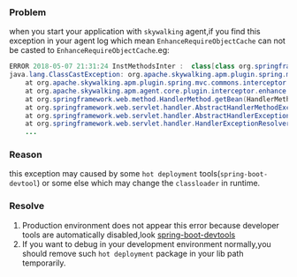 ### Problem

when you start your application with `skywalking` agent,if you find this exception in your agent log which
mean `EnhanceRequireObjectCache` can not be casted to `EnhanceRequireObjectCache`.eg:

```java
ERROR 2018-05-07 21:31:24 InstMethodsInter :  class[class org.springframework.web.method.HandlerMethod] after method[getBean] intercept failure
java.lang.ClassCastException: org.apache.skywalking.apm.plugin.spring.mvc.commons.EnhanceRequireObjectCache cannot be cast to org.apache.skywalking.apm.plugin.spring.mvc.commons.EnhanceRequireObjectCache
	at org.apache.skywalking.apm.plugin.spring.mvc.commons.interceptor.GetBeanInterceptor.afterMethod(GetBeanInterceptor.java:45)
	at org.apache.skywalking.apm.agent.core.plugin.interceptor.enhance.InstMethodsInter.intercept(InstMethodsInter.java:105)
	at org.springframework.web.method.HandlerMethod.getBean(HandlerMethod.java)
	at org.springframework.web.servlet.handler.AbstractHandlerMethodExceptionResolver.shouldApplyTo(AbstractHandlerMethodExceptionResolver.java:47)
	at org.springframework.web.servlet.handler.AbstractHandlerExceptionResolver.resolveException(AbstractHandlerExceptionResolver.java:131)
	at org.springframework.web.servlet.handler.HandlerExceptionResolverComposite.resolveException(HandlerExceptionResolverComposite.java:76)
	...
```

### Reason

this exception may caused by some `hot deployment` tools(`spring-boot-devtool`) or some else which may change
the  `classloader` in runtime.

### Resolve

1. Production environment does not appear this error because developer tools are automatically
   disabled,look [spring-boot-devtools](https://docs.spring.io/spring-boot/docs/current/reference/html/using-boot-devtools.html)
2. If you want to debug in your development environment normally,you should remove such `hot deployment` package in your
   lib path temporarily.
